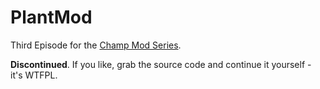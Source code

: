 # PlantMod

Third Episode for the [Champ Mod Series](http://www.minecraftforum.net/forums/mapping-and-modding/minecraft-mods/wip-mods/1445430-champ-mods-mini-mod-series-official-thread).

**Discontinued**. If you like, grab the source code and continue it yourself - it's WTFPL.
